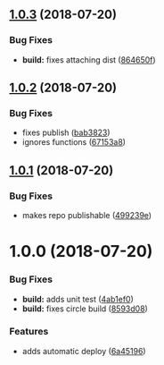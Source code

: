 ## [1.0.3](https://github.com/eljefedelrodeodeljefe/inline-jsonschema-validator/compare/v1.0.2...v1.0.3) (2018-07-20)


### Bug Fixes

* **build:** fixes attaching dist ([864650f](https://github.com/eljefedelrodeodeljefe/inline-jsonschema-validator/commit/864650f))

## [1.0.2](https://github.com/eljefedelrodeodeljefe/inline-jsonschema-validator/compare/v1.0.1...v1.0.2) (2018-07-20)


### Bug Fixes

* fixes publish ([bab3823](https://github.com/eljefedelrodeodeljefe/inline-jsonschema-validator/commit/bab3823))
* ignores functions ([67153a8](https://github.com/eljefedelrodeodeljefe/inline-jsonschema-validator/commit/67153a8))

## [1.0.1](https://github.com/eljefedelrodeodeljefe/inline-jsonschema-validator/compare/v1.0.0...v1.0.1) (2018-07-20)


### Bug Fixes

* makes repo publishable ([499239e](https://github.com/eljefedelrodeodeljefe/inline-jsonschema-validator/commit/499239e))

# 1.0.0 (2018-07-20)


### Bug Fixes

* **build:** adds unit test ([4ab1ef0](https://github.com/eljefedelrodeodeljefe/inline-jsonschema-validator/commit/4ab1ef0))
* **build:** fixes circle build ([8593d08](https://github.com/eljefedelrodeodeljefe/inline-jsonschema-validator/commit/8593d08))


### Features

* adds automatic deploy ([6a45196](https://github.com/eljefedelrodeodeljefe/inline-jsonschema-validator/commit/6a45196))
